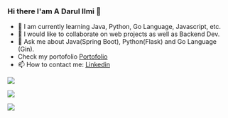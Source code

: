 ### Hi there I'am A Darul Ilmi 👋


- 🌱 I am currently learning Java, Python, Go Language, Javascript, etc.
- 👯 I would like to collaborate on web projects as well as Backend Dev.
- 💬 Ask me about Java(Spring Boot), Python(Flask) and Go Language (Gin).
- Check my portofolio [Portofolio](https://darulcode.github.io/)
- 📫 How to contact me: [Linkedin](https://www.linkedin.com/in/darulilmi)

![](https://github-readme-stats.vercel.app/api?username=darulcode&show_icons=true&include_all_commits=true)

![](https://github-readme-streak-stats.herokuapp.com/?user=darulcode)

![](https://github-readme-stats.vercel.app/api/top-langs/?username=darulcode&layout=compact&langs_count=12)
